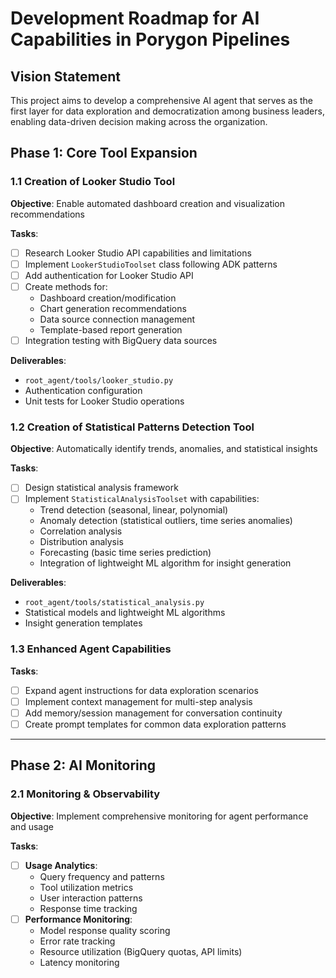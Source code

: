 # Development Roadmap for AI Capabilities in Porygon Pipelines

## Vision Statement
This project aims to develop a comprehensive AI agent that serves as the first layer for data exploration and democratization among business leaders, enabling data-driven decision making across the organization.


## Phase 1: Core Tool Expansion

### 1.1 Creation of Looker Studio Tool
**Objective**: Enable automated dashboard creation and visualization recommendations

**Tasks**:
- [ ] Research Looker Studio API capabilities and limitations
- [ ] Implement `LookerStudioToolset` class following ADK patterns
- [ ] Add authentication for Looker Studio API
- [ ] Create methods for:
  - Dashboard creation/modification
  - Chart generation recommendations
  - Data source connection management
  - Template-based report generation
- [ ] Integration testing with BigQuery data sources

**Deliverables**:
- `root_agent/tools/looker_studio.py`
- Authentication configuration
- Unit tests for Looker Studio operations

### 1.2 Creation of Statistical Patterns Detection Tool
**Objective**: Automatically identify trends, anomalies, and statistical insights

**Tasks**:
- [ ] Design statistical analysis framework
- [ ] Implement `StatisticalAnalysisToolset` with capabilities:
  - Trend detection (seasonal, linear, polynomial)
  - Anomaly detection (statistical outliers, time series anomalies)
  - Correlation analysis
  - Distribution analysis
  - Forecasting (basic time series prediction)
  - Integration of lightweight ML algorithm for insight generation

**Deliverables**:
- `root_agent/tools/statistical_analysis.py`
- Statistical models and lightweight ML algorithms
- Insight generation templates

### 1.3 Enhanced Agent Capabilities
**Tasks**:
- [ ] Expand agent instructions for data exploration scenarios
- [ ] Implement context management for multi-step analysis
- [ ] Add memory/session management for conversation continuity
- [ ] Create prompt templates for common data exploration patterns

---

## Phase 2: AI Monitoring

### 2.1 Monitoring & Observability
**Objective**: Implement comprehensive monitoring for agent performance and usage

**Tasks**:
- [ ] **Usage Analytics**:
  - Query frequency and patterns
  - Tool utilization metrics
  - User interaction patterns
  - Response time tracking
- [ ] **Performance Monitoring**:
  - Model response quality scoring
  - Error rate tracking
  - Resource utilization (BigQuery quotas, API limits)
  - Latency monitoring